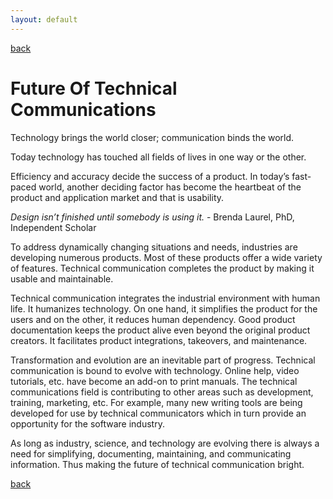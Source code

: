 ```yaml
---
layout: default
---
```


[back](../)

# Future Of Technical Communications


Technology brings the world closer; communication binds the world.

Today technology has touched all fields of lives in one way or the other.

Efficiency and accuracy decide the success of a product. In today’s fast-paced world, another deciding factor has become the heartbeat of the product and application market and that is usability.

*Design isn’t finished until somebody is using it.* - Brenda Laurel, PhD, Independent Scholar

To address dynamically changing situations and needs, industries are developing numerous products. Most of these products offer a wide variety of features. Technical communication completes the product by making it usable and maintainable.

Technical communication integrates the industrial environment with human life. It humanizes technology. On one hand, it simplifies the product for the users and on the other, it reduces human dependency. Good product documentation keeps the product alive even beyond the original product creators. It facilitates product integrations, takeovers, and maintenance.

Transformation and evolution are an inevitable part of progress. Technical communication is bound to evolve with technology. Online help, video tutorials, etc. have become an add-on to print manuals.
The technical communications field is contributing to other areas such as development, training, marketing, etc. For example, many new writing tools are being developed for use by technical communicators which in turn provide an opportunity for the software industry.

As long as industry, science, and technology are evolving there is always a need for simplifying, documenting, maintaining, and communicating information.  Thus making the future of technical communication  bright. 

[back](../)
